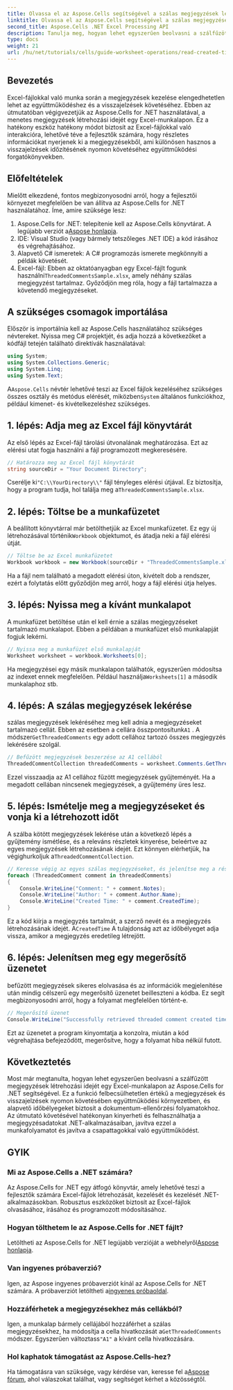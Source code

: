 ```yaml
---
title: Olvassa el az Aspose.Cells segítségével a szálas megjegyzések létrehozásának idejét
linktitle: Olvassa el az Aspose.Cells segítségével a szálas megjegyzések létrehozásának idejét
second_title: Aspose.Cells .NET Excel Processing API
description: Tanulja meg, hogyan lehet egyszerűen beolvasni a szálfűzött megjegyzések létrehozási idejét egy Excel-munkalapon az Aspose.Cells for .NET segítségével. Kövesse részletes útmutatónkat lépésről lépésre.
type: docs
weight: 21
url: /hu/net/tutorials/cells/guide-worksheet-operations/read-created-time-of-threaded-comment/
---
```

## Bevezetés

Excel-fájlokkal való munka során a megjegyzések kezelése elengedhetetlen lehet az együttműködéshez és a visszajelzések követéséhez. Ebben az útmutatóban végigvezetjük az Aspose.Cells for .NET használatával, a menetes megjegyzések létrehozási idejét egy Excel-munkalapon. Ez a hatékony eszköz hatékony módot biztosít az Excel-fájlokkal való interakcióra, lehetővé téve a fejlesztők számára, hogy részletes információkat nyerjenek ki a megjegyzésekből, ami különösen hasznos a visszajelzések időzítésének nyomon követéséhez együttműködési forgatókönyvekben.

## Előfeltételek

Mielőtt elkezdené, fontos megbizonyosodni arról, hogy a fejlesztői környezet megfelelően be van állítva az Aspose.Cells for .NET használatához. Íme, amire szüksége lesz:

1.  Aspose.Cells for .NET: telepítenie kell az Aspose.Cells könyvtárat. A legújabb verziót a[Aspose honlapja](https://releases.aspose.com/cells/net/).
2. IDE: Visual Studio (vagy bármely tetszőleges .NET IDE) a kód írásához és végrehajtásához.
3. Alapvető C# ismeretek: A C# programozás ismerete megkönnyíti a példák követését.
4.  Excel-fájl: Ebben az oktatóanyagban egy Excel-fájlt fogunk használni`ThreadedCommentsSample.xlsx`, amely néhány szálas megjegyzést tartalmaz. Győződjön meg róla, hogy a fájl tartalmazza a követendő megjegyzéseket.

## A szükséges csomagok importálása

Először is importálnia kell az Aspose.Cells használatához szükséges névtereket. Nyissa meg C# projektjét, és adja hozzá a következőket a kódfájl tetején található direktívák használatával:

```csharp
using System;
using System.Collections.Generic;
using System.Linq;
using System.Text;
```

 A`Aspose.Cells` névtér lehetővé teszi az Excel fájlok kezeléséhez szükséges összes osztály és metódus elérését, miközben`System` általános funkciókhoz, például kimenet- és kivételkezeléshez szükséges.

## 1. lépés: Adja meg az Excel fájl könyvtárát

Az első lépés az Excel-fájl tárolási útvonalának meghatározása. Ezt az elérési utat fogja használni a fájl programozott megkeresésére.

```csharp
// Határozza meg az Excel fájl könyvtárát
string sourceDir = "Your Document Directory";
```

 Cserélje ki`"C:\\YourDirectory\\"` fájl tényleges elérési útjával. Ez biztosítja, hogy a program tudja, hol találja meg a`ThreadedCommentsSample.xlsx`.

## 2. lépés: Töltse be a munkafüzetet

 A beállított könyvtárral már betölthetjük az Excel munkafüzetet. Ez egy új létrehozásával történik`Workbook` objektumot, és átadja neki a fájl elérési útját.

```csharp
// Töltse be az Excel munkafüzetet
Workbook workbook = new Workbook(sourceDir + "ThreadedCommentsSample.xlsx");
```

Ha a fájl nem található a megadott elérési úton, kivételt dob a rendszer, ezért a folytatás előtt győződjön meg arról, hogy a fájl elérési útja helyes.

## 3. lépés: Nyissa meg a kívánt munkalapot

A munkafüzet betöltése után el kell érnie a szálas megjegyzéseket tartalmazó munkalapot. Ebben a példában a munkafüzet első munkalapját fogjuk lekérni.

```csharp
// Nyissa meg a munkafüzet első munkalapját
Worksheet worksheet = workbook.Worksheets[0];
```

 Ha megjegyzései egy másik munkalapon találhatók, egyszerűen módosítsa az indexet ennek megfelelően. Például használja`Worksheets[1]` a második munkalaphoz stb.

## 4. lépés: A szálas megjegyzések lekérése

 szálas megjegyzések lekéréséhez meg kell adnia a megjegyzéseket tartalmazó cellát. Ebben az esetben a cellára összpontosítunk`A1` . A módszer`GetThreadedComments` egy adott cellához tartozó összes megjegyzés lekérésére szolgál.

```csharp
// Befűzött megjegyzések beszerzése az A1 cellából
ThreadedCommentCollection threadedComments = worksheet.Comments.GetThreadedComments("A1");
```

Ezzel visszaadja az A1 cellához fűzött megjegyzések gyűjteményét. Ha a megadott cellában nincsenek megjegyzések, a gyűjtemény üres lesz.

## 5. lépés: Ismételje meg a megjegyzéseket és vonja ki a létrehozott időt

 A szálba kötött megjegyzések lekérése után a következő lépés a gyűjtemény ismétlése, és a releváns részletek kinyerése, beleértve az egyes megjegyzések létrehozásának idejét. Ezt könnyen elérhetjük, ha végighurkoljuk a`ThreadedCommentCollection`.

```csharp
// Keresse végig az egyes szálas megjegyzéseket, és jelenítse meg a részleteket
foreach (ThreadedComment comment in threadedComments)
{
    Console.WriteLine("Comment: " + comment.Notes);
    Console.WriteLine("Author: " + comment.Author.Name);
    Console.WriteLine("Created Time: " + comment.CreatedTime);
}
```

 Ez a kód kiírja a megjegyzés tartalmát, a szerző nevét és a megjegyzés létrehozásának idejét. A`CreatedTime` A tulajdonság azt az időbélyeget adja vissza, amikor a megjegyzés eredetileg létrejött.

## 6. lépés: Jelenítsen meg egy megerősítő üzenetet

befűzött megjegyzések sikeres elolvasása és az információk megjelenítése után mindig célszerű egy megerősítő üzenetet beilleszteni a kódba. Ez segít megbizonyosodni arról, hogy a folyamat megfelelően történt-e.

```csharp
// Megerősítő üzenet
Console.WriteLine("Successfully retrieved threaded comment created times.");
```

Ezt az üzenetet a program kinyomtatja a konzolra, miután a kód végrehajtása befejeződött, megerősítve, hogy a folyamat hiba nélkül futott.

## Következtetés

Most már megtanulta, hogyan lehet egyszerűen beolvasni a szálfűzött megjegyzések létrehozási idejét egy Excel-munkalapon az Aspose.Cells for .NET segítségével. Ez a funkció felbecsülhetetlen értékű a megjegyzések és visszajelzések nyomon követésében együttműködési környezetben, és alapvető időbélyegeket biztosít a dokumentum-ellenőrzési folyamatokhoz. Az útmutató követésével hatékonyan kinyerheti és felhasználhatja a megjegyzésadatokat .NET-alkalmazásaiban, javítva ezzel a munkafolyamatot és javítva a csapattagokkal való együttműködést.

## GYIK

### Mi az Aspose.Cells a .NET számára?

Az Aspose.Cells for .NET egy átfogó könyvtár, amely lehetővé teszi a fejlesztők számára Excel-fájlok létrehozását, kezelését és kezelését .NET-alkalmazásokban. Robusztus eszközöket biztosít az Excel-fájlok olvasásához, írásához és programozott módosításához.

### Hogyan tölthetem le az Aspose.Cells for .NET fájlt?

 Letöltheti az Aspose.Cells for .NET legújabb verzióját a webhelyről[Aspose honlapja](https://releases.aspose.com/cells/net/).

### Van ingyenes próbaverzió?

 Igen, az Aspose ingyenes próbaverziót kínál az Aspose.Cells for .NET számára. A próbaverziót letöltheti a[ingyenes próbaoldal](https://releases.aspose.com/).

### Hozzáférhetek a megjegyzésekhez más cellákból?

 Igen, a munkalap bármely cellájából hozzáférhet a szálas megjegyzésekhez, ha módosítja a cella hivatkozását a`GetThreadedComments` módszer. Egyszerűen változtass`"A1"` a kívánt cella hivatkozására.

### Hol kaphatok támogatást az Aspose.Cells-hez?

 Ha támogatásra van szüksége, vagy kérdése van, keresse fel a[Aspose fórum](https://forum.aspose.com/c/cells/9), ahol válaszokat találhat, vagy segítséget kérhet a közösségtől.